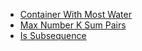 * [Container With Most Water](./md/container_with_most_water.md)
* [Max Number K Sum Pairs](./md/max_number_k_sum_pairs.md)
* [Is Subsequence](./md/is_subsequence.md)
